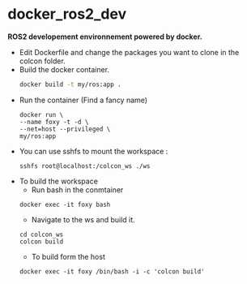 # docker_ros2_dev 
**ROS2 developement environnement powered by docker.**

- Edit Dockerfile and change the packages you want to clone in the colcon folder.
- Build the docker container.
  ```bash
  docker build -t my/ros:app .
  ```
- Run the container (Find a fancy name)
  ```
  docker run \             
  --name foxy -t -d \
  --net=host --privileged \
  my/ros:app
  ```
- You can use sshfs to mount the workspace :
  ```
  sshfs root@localhost:/colcon_ws ./ws
  ```
- To build the workspace
  - Run bash in the conmtainer
  ```
  docker exec -it foxy bash
  ```
  - Navigate to the ws and build it.
  ```
  cd colcon_ws
  colcon build
  ```
  - To build form the host
  ```
  docker exec -it foxy /bin/bash -i -c 'colcon build'
  ```
